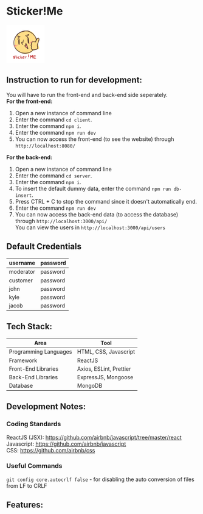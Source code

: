 # Sticker!Me 
<img src="./client/src/assets/images/logo.png" height="100" width="100" />  

## Instruction to run for development:
You will have to run the front-end and back-end side seperately.  
**For the front-end:**
1. Open a new instance of command line
2. Enter the command `cd client`.
3. Enter the command `npm i`.
4. Enter the command `npm run dev`
5. You can now access the front-end (to see the website) through `http://localhost:8080/`  

**For the back-end:**
1. Open a new instance of command line
2. Enter the command `cd server`.
3. Enter the command `npm i`.
4. To insert the default dummy data, enter the command `npm run db-insert`.
5. Press CTRL + C to stop the command since it doesn't automatically end.
6. Enter the command `npm run dev`
7. You can now access the back-end data (to access the database) through `http://localhost:3000/api/`  
You can view the users in `http://localhost:3000/api/users`

## Default Credentials
| username      | password   |
| ------------- | ---------- |
| moderator     | password   |
| customer      | password   |
| john          | password   |
| kyle          | password   |
| jacob         | password   |

## Tech Stack:
| Area                  | Tool                    |
| --------------------- | ----------------------- |
| Programming Languages | HTML, CSS, Javascript   |
| Framework             | ReactJS                 |
| Front-End Libraries   | Axios, ESLint, Prettier |
| Back-End Libraries    | ExpressJS, Mongoose     |
| Database              | MongoDB                 |

## Development Notes: 
### Coding Standards
ReactJS (JSX): https://github.com/airbnb/javascript/tree/master/react  
Javascript: https://github.com/airbnb/javascript  
CSS: https://github.com/airbnb/css  
### Useful Commands
`git config core.autocrlf false` - for disabling the auto conversion of files from LF to CRLF

## Features: